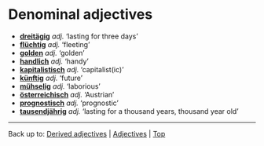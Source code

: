 # Denominal adjectives

- **[dreitägig](d/dr/dreitaegig.md)** *adj.* ‘lasting for three days’
- **[flüchtig](f/fl/fluechtig.md)** *adj.* ‘fleeting’
- **[golden](g/go/golden.md)** *adj.* ‘golden’
- **[handlich](h/ha/handlich.md)** *adj.* ‘handy’
- **[kapitalistisch](k/ka/kapitalistisch.md)** *adj.* ‘capitalist(ic)’
- **[künftig](k/kue/kuenftig.md)** *adj.* ‘future’
- **[mühselig](m/mue/muehselig.md)** *adj.* ‘laborious’
- **[österreichisch](oe/oes/oesterreichisch.md.md)** *adj.* ‘Austrian’
- **[prognostisch](p/pr/prognostisch.md)** *adj.* ‘prognostic’
- **[tausendjährig](t/ta/tausendjaehrig.md)** *adj.* ‘lasting for a thousand years, thousand year old’

----

Back up to: [Derived adjectives](derivedAdjectives.md) | [Adjectives](index.md) | [Top](../index.md)
